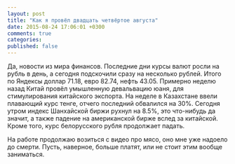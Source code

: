 ```yaml
---
layout: post
title: "Как я провёл двадцать четвёртое августа"
date: 2015-08-24 17:06:01 +0300
comments: true
categories: 
published: false
---
```

Да, новости из мира финансов. Последние дни курсы валют росли на рубль в день, а сегодня подскочили сразу на несколько рублей. Итого по Яндексы доллар 71.18, евро 82.74, нефть 43.05. Примерно неделю назад Китай провёл умышленную девальвацию юаня, для стимулирования китайского экспорта. На неделе в Казахстане ввели плавающий курс тенге, отчего последний обвалился на 30%. Сегодня утром индекс Шанхайской биржи рухнул на 8.5%, это что-нибудь да значит, а также падение на американской бирже вслед за китайской. Кроме того, курс белорусского рубля продолжает падать.

На работе продолжаю возиться с видео про мясо, оно мне уже надоело до смерти. Пусть, наверное, больше платят, или не стоит этим вообще заниматься. 
